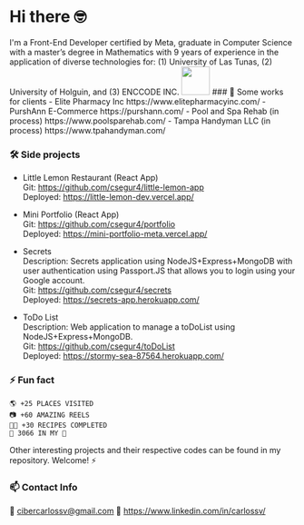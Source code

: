 <h1> Hi there 🤓 </h1>
I'm a Front-End Developer certified by Meta, graduate in Computer Science with a master’s degree in Mathematics with 9 years of experience in the application of diverse technologies for: (1) University of Las Tunas, (2) University of Holguin, and (3) ENCCODE INC.
<img src="https://raw.githubusercontent.com/FortAwesome/Font-Awesome/6.x/svgs/solid/crown.svg" width="50" height="50">
### 🔭 Some works for clients 
- Elite Pharmacy Inc https://www.elitepharmacyinc.com/
- PurshAnn E-Commerce https://purshann.com/
- Pool and Spa Rehab (in process) https://www.poolsparehab.com/
- Tampa Handyman LLC (in process) https://www.tpahandyman.com/

### 🛠 Side projects 
- Little Lemon Restaurant (React App) <br />
  Git: https://github.com/csegur4/little-lemon-app <br />
  Deployed: https://little-lemon-dev.vercel.app/
 
  
- Mini Portfolio (React App) <br />
  Git: https://github.com/csegur4/portfolio <br />
  Deployed: https://mini-portfolio-meta.vercel.app/

  
- Secrets <br />
  Description: Secrets application using NodeJS+Express+MongoDB with user authentication using Passport.JS that allows you to login using your Google account. <br />
  Git: https://github.com/csegur4/secrets <br />
  Deployed: https://secrets-app.herokuapp.com/
  
  
- ToDo List <br />
  Description: Web application to manage a toDoList using NodeJS+Express+MongoDB. <br />
  Git: https://github.com/csegur4/toDoList <br />
  Deployed: https://stormy-sea-87564.herokuapp.com/
  
### ⚡ Fun fact
    🌎 +25 PLACES VISITED 
    📷 +60 AMAZING REELS 
    🧑‍🍳 +30 RECIPES COMPLETED 
    📸 3066 IN MY 📲 

Other interesting projects and their respective codes can be found in my repository. Welcome! ⚡

### 📫 Contact Info
📧 cibercarlossv@gmail.com
🔗 https://www.linkedin.com/in/carlossv/

<!--
**csegur4/csegur4** is a ✨ _special_ ✨ repository because its `README.md` (this file) appears on your GitHub profile.

Here are some ideas to get you started:

- 🔭 I’m currently working on ...
- 🌱 I’m currently learning ...
- 👯 I’m looking to collaborate on ...
- 🤔 I’m looking for help with ...
- 💬 Ask me about ...
- 📫 How to reach me: ...
- 😄 Pronouns: ...
- ⚡ Fun fact: ...
-->
